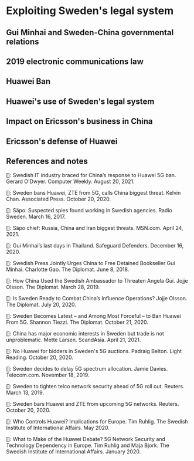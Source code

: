 # Exploiting Sweden's legal system

## Gui Minhai and Sweden-China governmental relations

## 2019 electronic communications law

## Huawei Ban

## Huawei's use of Sweden's legal system

## Impact on Ericsson's business in China

## Ericsson's defense of Huawei

## References and notes

\[\]: Swedish IT industry braced for China’s response to Huawei 5G ban. Gerard O'Dwyer. Computer Weekly. August 20, 2021.

\[\]: Sweden bans Huawei, ZTE from 5G, calls China biggest threat. Kelvin Chan. Associated Press. October 20, 2020.

\[\]: Säpo: Suspected spies found working in Swedish agencies. Radio Sweden. March 16, 2017.

\[\]: Säpo chief: Russia, China and Iran biggest threats. MSN.com. April 24, 2021.

\[\]: Gui Minhai’s last days in Thailand. Safeguard Defenders. December 16, 2020.

\[\]: Swedish Press Jointly Urges China to Free Detained Bookseller Gui Minhai. Charlotte Gao. The Diplomat. June 8, 2018.

\[\]: How China Used the Swedish Ambassador to Threaten Angela Gui. Jojje Olsson. The Diplomat. March 28, 2019.

\[\]: Is Sweden Ready to Combat China’s Influence Operations? Jojje Olsson. The Diplomat. July 20, 2020.

\[\]: Sweden Becomes Latest – and Among Most Forceful – to Ban Huawei From 5G. Shannon Tiezzi. The Diplomat. October 21, 2020.

\[\]: China has major economic interests in Sweden but trade is not unproblematic. Mette Larsen. ScandAsia. April 21, 2021.

\[\]: No Huawei for bidders in Sweden's 5G auctions. Padraig Belton. Light Reading. October 20, 2020. 

\[\]: Sweden decides to delay 5G spectrum allocation. Jamie Davies. Telecom.com. November 18, 2019.

\[\]: Sweden to tighten telco network security ahead of 5G roll out. Reuters. March 13, 2019.

\[\]: Sweden bars Huawei and ZTE from upcoming 5G networks. Reuters. October 20, 2020.

\[\]: Who Controls Huawei? Implications for Europe. Tim Ruhlig. The Swedish Institute of International Affairs. May 2020.

\[\]: What to Make of the Huawei Debate? 5G Network Security and Technology Dependency in Europe. Tim Ruhlig and Maja Bjork. The Swedish Institute of International Affairs. January 2020.
